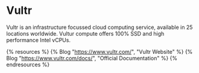 # Vultr

Vultr is an infrastructure focussed cloud computing service, available in 25 locations worldwide. Vultur compute offers 100% SSD and high performance Intel vCPUs.

{% resources %}
  {% Blog "https://www.vultr.com/", "Vultr Website" %}
  {% Blog "https://www.vultr.com/docs/", "Official Documentation" %}
{% endresources %}
